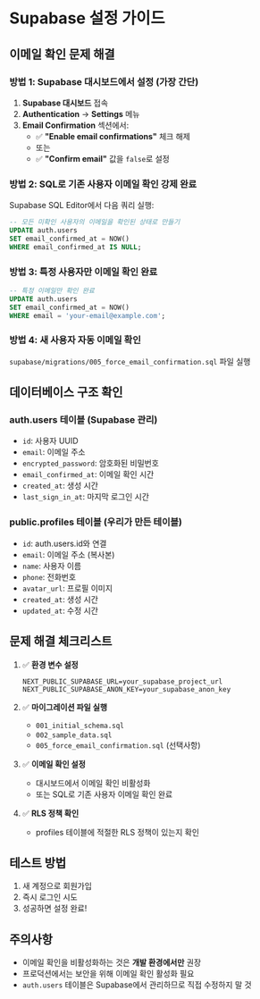 # Supabase 설정 가이드

## 이메일 확인 문제 해결

### 방법 1: Supabase 대시보드에서 설정 (가장 간단)

1. **Supabase 대시보드** 접속
2. **Authentication** → **Settings** 메뉴
3. **Email Confirmation** 섹션에서:
   - ✅ **"Enable email confirmations"** 체크 해제
   - 또는
   - ✅ **"Confirm email"** 값을 `false`로 설정

### 방법 2: SQL로 기존 사용자 이메일 확인 강제 완료

Supabase SQL Editor에서 다음 쿼리 실행:

```sql
-- 모든 미확인 사용자의 이메일을 확인된 상태로 만들기
UPDATE auth.users 
SET email_confirmed_at = NOW()
WHERE email_confirmed_at IS NULL;
```

### 방법 3: 특정 사용자만 이메일 확인 완료

```sql
-- 특정 이메일만 확인 완료
UPDATE auth.users 
SET email_confirmed_at = NOW()
WHERE email = 'your-email@example.com';
```

### 방법 4: 새 사용자 자동 이메일 확인

`supabase/migrations/005_force_email_confirmation.sql` 파일 실행

## 데이터베이스 구조 확인

### auth.users 테이블 (Supabase 관리)
- `id`: 사용자 UUID
- `email`: 이메일 주소
- `encrypted_password`: 암호화된 비밀번호
- `email_confirmed_at`: 이메일 확인 시간
- `created_at`: 생성 시간
- `last_sign_in_at`: 마지막 로그인 시간

### public.profiles 테이블 (우리가 만든 테이블)
- `id`: auth.users.id와 연결
- `email`: 이메일 주소 (복사본)
- `name`: 사용자 이름
- `phone`: 전화번호
- `avatar_url`: 프로필 이미지
- `created_at`: 생성 시간
- `updated_at`: 수정 시간

## 문제 해결 체크리스트

1. ✅ **환경 변수 설정**
   ```env
   NEXT_PUBLIC_SUPABASE_URL=your_supabase_project_url
   NEXT_PUBLIC_SUPABASE_ANON_KEY=your_supabase_anon_key
   ```

2. ✅ **마이그레이션 파일 실행**
   - `001_initial_schema.sql`
   - `002_sample_data.sql`
   - `005_force_email_confirmation.sql` (선택사항)

3. ✅ **이메일 확인 설정**
   - 대시보드에서 이메일 확인 비활성화
   - 또는 SQL로 기존 사용자 이메일 확인 완료

4. ✅ **RLS 정책 확인**
   - profiles 테이블에 적절한 RLS 정책이 있는지 확인

## 테스트 방법

1. 새 계정으로 회원가입
2. 즉시 로그인 시도
3. 성공하면 설정 완료!

## 주의사항

- 이메일 확인을 비활성화하는 것은 **개발 환경에서만** 권장
- 프로덕션에서는 보안을 위해 이메일 확인 활성화 필요
- `auth.users` 테이블은 Supabase에서 관리하므로 직접 수정하지 말 것


